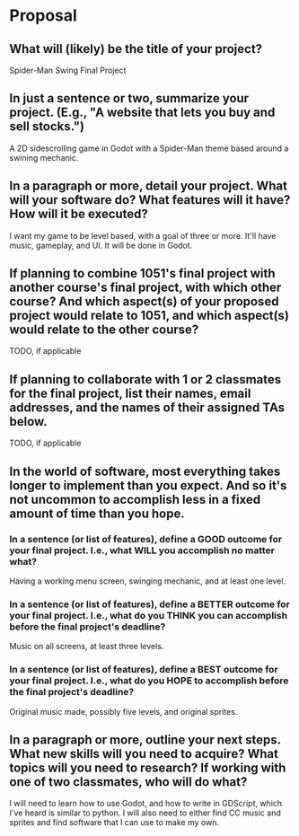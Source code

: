 # Proposal

## What will (likely) be the title of your project?

Spider-Man Swing Final Project

## In just a sentence or two, summarize your project. (E.g., "A website that lets you buy and sell stocks.")

A 2D sidescrolling game in Godot with a Spider-Man theme based around a swining mechanic.

## In a paragraph or more, detail your project. What will your software do? What features will it have? How will it be executed?

I want my game to be level based, with a goal of three or more. It'll have music, gameplay, and UI. It will be done in Godot. 

## If planning to combine 1051's final project with another course's final project, with which other course? And which aspect(s) of your proposed project would relate to 1051, and which aspect(s) would relate to the other course?

TODO, if applicable

## If planning to collaborate with 1 or 2 classmates for the final project, list their names, email addresses, and the names of their assigned TAs below.

TODO, if applicable

## In the world of software, most everything takes longer to implement than you expect. And so it's not uncommon to accomplish less in a fixed amount of time than you hope.

### In a sentence (or list of features), define a GOOD outcome for your final project. I.e., what WILL you accomplish no matter what?

Having a working menu screen, swinging mechanic, and at least one level.

### In a sentence (or list of features), define a BETTER outcome for your final project. I.e., what do you THINK you can accomplish before the final project's deadline?

Music on all screens, at least three levels.

### In a sentence (or list of features), define a BEST outcome for your final project. I.e., what do you HOPE to accomplish before the final project's deadline?

Original music made, possibly five levels, and original sprites.

## In a paragraph or more, outline your next steps. What new skills will you need to acquire? What topics will you need to research? If working with one of two classmates, who will do what?

I will need to learn how to use Godot, and how to write in GDScript, which I've heard is similar to python. I will also need to either find CC music and sprites and find software that I can use to make my own.
